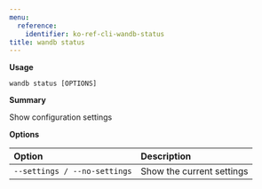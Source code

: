 ```yaml
---
menu:
  reference:
    identifier: ko-ref-cli-wandb-status
title: wandb status
---
```


**Usage**

`wandb status [OPTIONS]`

**Summary**

Show configuration settings


**Options**

| **Option** | **Description** |
| :--- | :--- |
| `--settings / --no-settings` | Show the current settings |